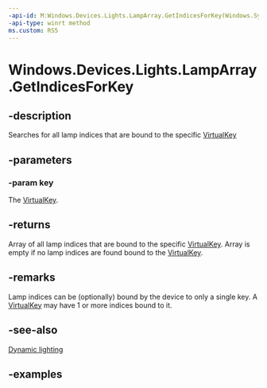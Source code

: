 ```yaml
---
-api-id: M:Windows.Devices.Lights.LampArray.GetIndicesForKey(Windows.System.VirtualKey)
-api-type: winrt method
ms.custom: RS5
---
```


<!-- Method syntax.
public int[] LampArray.GetIndicesForKey(VirtualKey key)
-->

# Windows.Devices.Lights.LampArray.GetIndicesForKey

## -description
Searches for all lamp indices that are bound to the specific [VirtualKey](../windows.system/virtualkey.md)

## -parameters
### -param key
The [VirtualKey](../windows.system/virtualkey.md).

## -returns
Array of all lamp indices that are bound to the specific [VirtualKey](../windows.system/virtualkey.md).  Array is empty if no lamp indices are found bound to the [VirtualKey](../windows.system/virtualkey.md).

## -remarks
Lamp indices can be (optionally) bound by the device to only a single key.  A [VirtualKey](../windows.system/virtualkey.md) may have 1 or more indices bound to it.

## -see-also

[Dynamic lighting](/windows/uwp/devices-sensors/lighting-dynamic-lamparray)

## -examples

